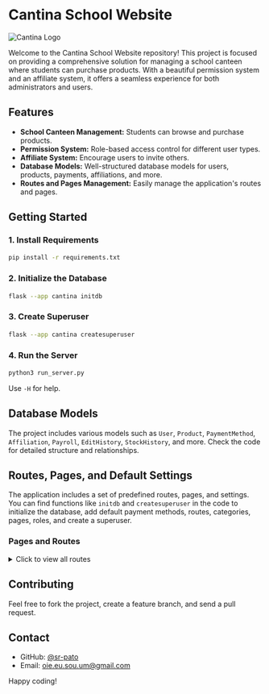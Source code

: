 # Cantina School Website

![Cantina Logo](/cantina/static/img/favicon.ico)

Welcome to the Cantina School Website repository! This project is focused on providing a comprehensive solution for managing a school canteen where students can purchase products. With a beautiful permission system and an affiliate system, it offers a seamless experience for both administrators and users.

## Features

- **School Canteen Management:** Students can browse and purchase products.
- **Permission System:** Role-based access control for different user types.
- **Affiliate System:** Encourage users to invite others.
- **Database Models:** Well-structured database models for users, products, payments, affiliations, and more.
- **Routes and Pages Management:** Easily manage the application's routes and pages.

## Getting Started

### 1. Install Requirements

```bash
pip install -r requirements.txt
```

### 2. Initialize the Database

```bash
flask --app cantina initdb
```

### 3. Create Superuser

```bash
flask --app cantina createsuperuser
```

### 4. Run the Server

```bash
python3 run_server.py
```

Use `-H` for help.

## Database Models

The project includes various models such as `User`, `Product`, `PaymentMethod`, `Affiliation`, `Payroll`, `EditHistory`, `StockHistory`, and more. Check the code for detailed structure and relationships.

## Routes, Pages, and Default Settings

The application includes a set of predefined routes, pages, and settings. You can find functions like `initdb` and `createsuperuser` in the code to initialize the database, add default payment methods, routes, categories, pages, roles, and create a superuser.

### Pages and Routes

<details>
<summary>Click to view all routes</summary>

#### 1. **Home Page**

- **Route:** `index`
- **Description:** The landing page of the application, providing an overview of the available features.
- **Preview:** ![Home Page Preview](/src/img/home.png)

#### 2. **Login Page**

- **Route:** `login`
- **Description:** Allows users to log in to access the application.
- **Preview:** ![Login Page Preview](/src/img/login.png)

#### 3. **Logout**

- **Route:** `logout`
- **Description:** Endpoint to log out users from the application.

#### 4. **Cantina**

- **Route:** `cantina`
- **Description:** Main page for the school canteen where students can browse and purchase products.
- **Preview:** ![Cantina Preview](/src/img/cantina.png)

#### 5. **Profile**

- **Route:** `profile`
- **Description:** Users can view and edit their profile information.
- **Preview:** ![Profile Preview](/src/img/profile.png)

#### 6. **Users**

- **Route:** `users`
- **Description:** Administrators can manage user accounts, including adding, editing, and removing users.
- **Preview:** ![Users Preview](/src/img/users.png)

#### 7. **Recharge**

- **Route:** `recharge`
- **Description:** Users can request balance recharges, specifying the value and payment method.
- **Preview:** ![Recharge Preview](/src/img/recharge.png)

#### 8. **Payment History**

- **Route:** `payments_history`
- **Description:** View the history of payments made by users, with options to filter and export data.
- **Preview:** ![Payment History Preview](/src/img/payments_history.png)

#### 9. **Products for Dispatch**

- **Route:** `products_for_despache`
- **Description:** Manage the dispatch of products that have been sold.
- **Preview:** ![Products for Dispatch Preview](/src/img/products_for_despache.png)

#### 10. **Sales History**

- **Route:** `sales_history`
- **Description:** View the history of sales, with options to filter by date and user.
- **Preview:** ![Sales History Preview](/src/img/sales_history.png)

#### 11. **Product Management**

- **Route:** `products`
- **Description:** View and edit the list of products available in the canteen.
- **Preview:** ![Product Management Preview](/src/img/products.png)

#### 12. **Stock Control**

- **Route:** `stock_control`
- **Description:** Manage the stock of products, including adding new products and viewing stock history.
- **Preview:** ![Stock Control Preview](/src/img/stock_control.png)

#### 13. **Affiliates**

- **Route:** `affiliates`
- **Description:** Manage affiliate relationships between users.
- **Preview:** ![Affiliates Preview](/src/img/affiliates.png)

#### 14. **Routes Management (Admin)**

- **Route:** `routes`
- **Description:** View and edit the application's routes (Admin only).
- **Preview:** ![Routes Management Preview](/src/img/routes.png)

#### 15. **Page Categories Management (Admin)**

- **Route:** `category_pages`
- **Description:** Manage the categories of pages within the application (Admin only).
- **Preview:** ![Page Categories Management Preview](/src/img/category_pages.png)

#### 16. **Roles Management (Admin)**

- **Route:** `roles`
- **Description:** Manage user roles and permissions within the application (Admin only).
- **Preview:** ![Roles Management Preview](/src/img/roles.png)

#### 17. **Pages Management (Admin)**

- **Route:** `pages`
- **Description:** Manage the pages within the application, including titles and descriptions (Admin only).
- **Preview:** ![Pages Management Preview](/src/img/pages.png)

</details>

## Contributing

Feel free to fork the project, create a feature branch, and send a pull request.

## Contact

- GitHub: [@sr-pato](https://github.com/sr-pato)
- Email: oie.eu.sou.um@gmail.com

Happy coding!
